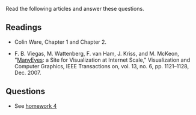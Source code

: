 Read the following articles and answer these questions.

## Readings

* Colin Ware, Chapter 1 and Chapter 2.

* F. B. Viegas, M. Wattenberg, F. van Ham, J. Kriss, and M. McKeon,
  "[ManyEyes][1]: a Site for Visualization at Internet Scale," Visualization
  and Computer Graphics, IEEE Transactions on, vol. 13, no. 6, pp. 1121–1128,
  Dec. 2007.


## Questions

* See [homework 4][]

[1]: cdn://excerpts/w3/Viegas_ManyEyes.pdf
[homework 4]: /homework/week-4-javascript
